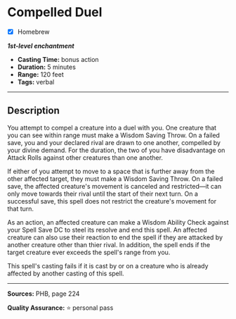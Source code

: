 # Compelled Duel
- [x] Homebrew

***1st-level enchantment***
- **Casting Time:** bonus action
- **Duration:** 5 minutes
- **Range:** 120 feet
- **Tags:** verbal

---

## Description
You attempt to compel a creature into a duel with you.
One creature that you can see within range must make a Wisdom Saving Throw.
On a failed save, you and your declared rival are drawn to one another, compelled by your divine demand.
For the duration, the two of you have disadvantage on Attack Rolls against other creatures than one another.

If either of you attempt to move to a space that is further away from the other affected target, they must make a Wisdom Saving Throw.
On a failed save, the affected creature's movement is canceled and restricted&mdash;it can only move towards their rival until the start of their next turn.
On a successful save, this spell does not restrict the creature's movement for that turn.

As an action, an affected creature can make a Wisdom Ability Check against your Spell Save DC to steel its resolve and end this spell.
An affected creature can also use their reaction to end the spell if they are attacked by another creature other than thier rival.
In addition, the spell ends if the target creature ever exceeds the spell's range from you.

This spell's casting fails if it is cast by or on a creature who is already affected by another casting of this spell.

---

**Sources:** PHB, page 224

**Quality Assurance:** :star: personal pass

